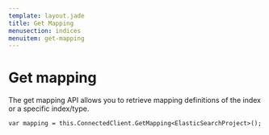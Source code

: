 ```yaml
---
template: layout.jade
title: Get Mapping
menusection: indices
menuitem: get-mapping
---
```



# Get mapping

The get mapping API allows you to retrieve mapping definitions of the index or a specific index/type.

	var mapping = this.ConnectedClient.GetMapping<ElasticSearchProject>();

 


